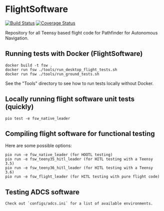 # FlightSoftware

[![Build Status](https://travis-ci.org/pathfinder-for-autonomous-navigation/FlightSoftware.svg?branch=master)](https://travis-ci.org/pathfinder-for-autonomous-navigation/FlightSoftware)
[![Coverage Status](https://coveralls.io/repos/github/pathfinder-for-autonomous-navigation/FlightSoftware/badge.svg?branch=master)](https://coveralls.io/github/pathfinder-for-autonomous-navigation/FlightSoftware?branch=master)

Repository for all Teensy based flight code for Pathfinder for Autonomous Navigation.

## Running tests with Docker (FlightSoftware)

    docker build -t fsw .
    docker run fsw ./tools/run_desktop_flight_tests.sh
    docker run fsw ./tools/run_ground_tests.sh

See the "Tools" directory to see how to run tests locally without Docker.

## Locally running flight software unit tests (quickly)
    pio test -e fsw_native_leader

## Compiling flight software for functional testing

Here are some possible options:

    pio run -e fsw_native_leader (for HOOTL testing)
    pio run -e fsw_teeny35_hitl_leader (for HITL testing with a Teensy 3.5)
    pio run -e fsw_teeny36_hitl_leader (for HITL testing with a Teensy 3.6)
    pio run -e fsw_flight_leader (for HITL testing with pure flight code)

## Testing ADCS software
    Check out `configs/adcs.ini` for a list of available environments.
